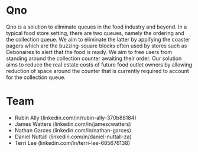 # Qno
Qno is a solution to eliminate queues in the food industry and beyond. In a typical food store setting, there are two queues, namely the ordering and the collection queue. We aim to eliminate the latter by appifying the coaster pagers which are the buzzing-square blocks often used by stores such as Debonaires to alert that the food is ready.
We aim to free users from standing around the collection counter awaiting their order. Our solution aims to reduce the real estate costs of future food outlet owners by allowing reduction of space around the counter that is currently required to account for the collection queue.

# Team
<ul>
  <li>Rubin Ally (linkedin.com/in/rubin-ally-370b88184)</li>
  <li>James Watters (linkedin.com/in/jamescwatters)</li>
  <li>Nathan Garces (linkedin.com/in/nathan-garces)</li>
  <li>Daniel Nuttall (linkedin.com/in/daniel-nuttall-za)</li>
  <li>Terri Lee (linkedin.com/in/terri-lee-685676138)</li>
  